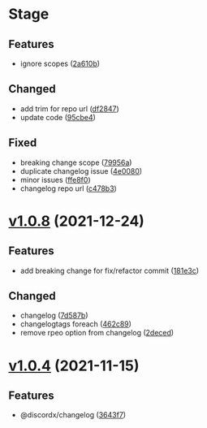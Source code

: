 # Stage

## Features

- ignore scopes ([2a610b](https://github.com/oceanroleplay/discord.ts/commit/2a610befe7cc0e2a5abf4a7351c97bc39497ddb0))

## Changed

- add trim for repo url ([df2847](https://github.com/oceanroleplay/discord.ts/commit/df284702428ee5a021c007e3c44cc2e5c71a332d))
- update code ([95cbe4](https://github.com/oceanroleplay/discord.ts/commit/95cbe4b06c7450a0485ba34774d24488074545d1))

## Fixed

- breaking change scope ([79956a](https://github.com/oceanroleplay/discord.ts/commit/79956ad2b8cb83e3fdcdf22ec922328eea56be1e))
- duplicate changelog issue ([4e0080](https://github.com/oceanroleplay/discord.ts/commit/4e00801d75b447893c779cde1f2215c7dc719223))
- minor issues ([ffe8f0](https://github.com/oceanroleplay/discord.ts/commit/ffe8f05d0fa03714eaa29504fa9c4deea2d9502b))
- changelog repo url ([c478b3](https://github.com/oceanroleplay/discord.ts/commit/c478b3a79cc690615180e0e31279d2d957792bc3))

# [v1.0.8](https://github.com/oceanroleplay/discord.ts/releases/tag/c-v1.0.8) (2021-12-24)

## Features

- add breaking change for fix/refactor commit ([181e3c](https://github.com/oceanroleplay/discord.ts/commit/181e3ca625cec64558a5c30022ce8c2b0a36f8fc))

## Changed

- changelog ([7d587b](https://github.com/oceanroleplay/discord.ts/commit/7d587bf3fff4dce04efe24cc736ef0d2ba10fee4))
- changelogtags foreach ([462c89](https://github.com/oceanroleplay/discord.ts/commit/462c89cbbff638f353b8d3949e9869666d524682))
- remove rpeo option from changelog ([2deced](https://github.com/oceanroleplay/discord.ts/commit/2decedaec72f9f1a3c2b349dfa442e485c273965))

# [v1.0.4](https://github.com/oceanroleplay/discord.ts/releases/tag/c-v1.0.4) (2021-11-15)

## Features

- @discordx/changelog ([3643f7](https://github.com/oceanroleplay/discord.ts/commit/3643f7a02d2a27f45e7a66418c1756703235a0a7))
